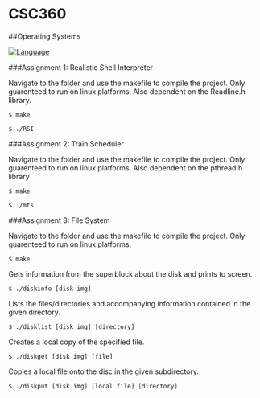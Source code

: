 # CSC360

##Operating Systems

[![Language](https://img.shields.io/badge/language-C-blue.svg)](https://gcc.gnu.org/)

###Assignment 1: Realistic Shell Interpreter

Navigate to the folder and use the makefile to compile the project. Only guarenteed to run on linux platforms. Also dependent on the Readline.h library.

`$ make`

`$ ./RSI`

###Assignment 2: Train Scheduler

Navigate to the folder and use the makefile to compile the project. Only guarenteed to run on linux platforms. Also dependent on the pthread.h library

`$ make`

`$ ./mts`

###Assignment 3: File System

Navigate to the folder and use the makefile to compile the project. Only guarenteed to run on linux platforms. 

`$ make`

Gets information from the superblock about the disk and prints to screen.

`$ ./diskinfo [disk img]`

Lists the files/directories and accompanying information contained in the given directory.

`$ ./disklist [disk img] [directory]`

Creates a local copy of the specified file.

`$ ./diskget [disk img] [file]`

Copies a local file onto the disc in the given subdirectory.

`$ ./diskput [disk img] [local file] [directory]`
